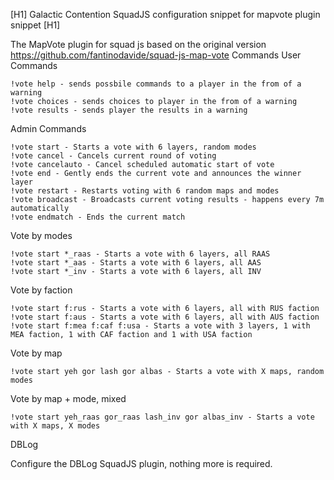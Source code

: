 [H1] Galactic Contention SquadJS configuration snippet for mapvote plugin snippet [H1]

The MapVote plugin for squad js based on the original version https://github.com/fantinodavide/squad-js-map-vote
Commands
User Commands

    !vote help - sends possbile commands to a player in the from of a warning
    !vote choices - sends choices to player in the from of a warning
    !vote results - sends player the results in a warning

Admin Commands

    !vote start - Starts a vote with 6 layers, random modes
    !vote cancel - Cancels current round of voting
    !vote cancelauto - Cancel scheduled automatic start of vote
    !vote end - Gently ends the current vote and announces the winner layer
    !vote restart - Restarts voting with 6 random maps and modes
    !vote broadcast - Broadcasts current voting results - happens every 7m automatically
    !vote endmatch - Ends the current match

Vote by modes

    !vote start *_raas - Starts a vote with 6 layers, all RAAS
    !vote start *_aas - Starts a vote with 6 layers, all AAS
    !vote start *_inv - Starts a vote with 6 layers, all INV

Vote by faction

    !vote start f:rus - Starts a vote with 6 layers, all with RUS faction
    !vote start f:aus - Starts a vote with 6 layers, all with AUS faction
    !vote start f:mea f:caf f:usa - Starts a vote with 3 layers, 1 with MEA faction, 1 with CAF faction and 1 with USA faction

Vote by map

    !vote start yeh gor lash gor albas - Starts a vote with X maps, random modes

Vote by map + mode, mixed

    !vote start yeh_raas gor_raas lash_inv gor albas_inv - Starts a vote with X maps, X modes

DBLog

Configure the DBLog SquadJS plugin, nothing more is required.
